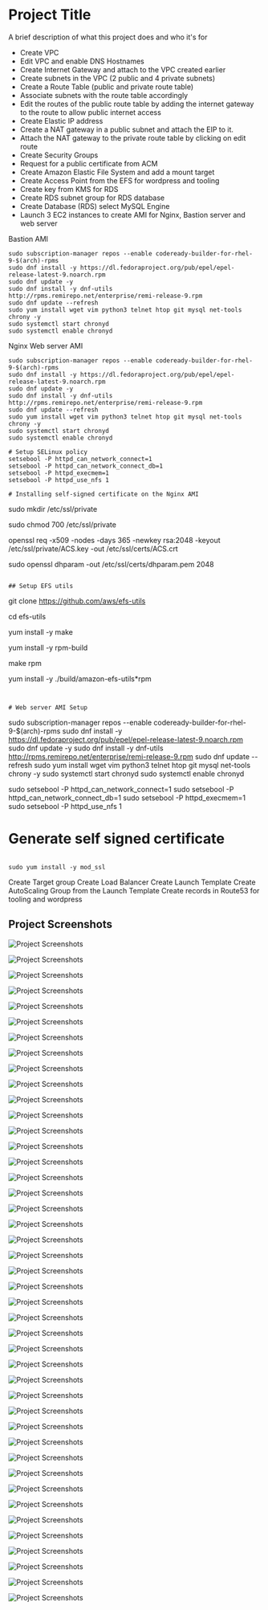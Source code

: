 
# Project Title

A brief description of what this project does and who it's for

- Create VPC
- Edit VPC and enable DNS Hostnames
- Create Internet Gateway and attach to the VPC created earlier
- Create subnets in the VPC (2 public and 4 private subnets)
- Create a Route Table (public and private route table)
- Associate subnets with the route table accordingly
- Edit the routes of the public route table by adding the internet gateway to the route to allow public internet access
- Create Elastic IP address 
- Create a NAT gateway in a public subnet and attach the EIP to it.
- Attach the NAT gateway to the private route table by clicking on edit route
- Create Security Groups
- Request for a public certificate from ACM
- Create Amazon Elastic File System and add a mount target
- Create Access Point from the EFS for wordpress and tooling
- Create key from KMS for RDS
- Create RDS subnet group for RDS database
- Create Database (RDS) select MySQL Engine
- Launch 3 EC2 instances to create AMI for Nginx, Bastion server and web server

Bastion AMI
```
sudo subscription-manager repos --enable codeready-builder-for-rhel-9-$(arch)-rpms
sudo dnf install -y https://dl.fedoraproject.org/pub/epel/epel-release-latest-9.noarch.rpm
sudo dnf update -y
sudo dnf install -y dnf-utils http://rpms.remirepo.net/enterprise/remi-release-9.rpm
sudo dnf update --refresh
sudo yum install wget vim python3 telnet htop git mysql net-tools chrony -y
sudo systemctl start chronyd
sudo systemctl enable chronyd
```

Nginx Web server AMI

```
sudo subscription-manager repos --enable codeready-builder-for-rhel-9-$(arch)-rpms
sudo dnf install -y https://dl.fedoraproject.org/pub/epel/epel-release-latest-9.noarch.rpm
sudo dnf update -y
sudo dnf install -y dnf-utils http://rpms.remirepo.net/enterprise/remi-release-9.rpm
sudo dnf update --refresh
sudo yum install wget vim python3 telnet htop git mysql net-tools chrony -y
sudo systemctl start chronyd
sudo systemctl enable chronyd

# Setup SELinux policy
setsebool -P httpd_can_network_connect=1
setsebool -P httpd_can_network_connect_db=1
setsebool -P httpd_execmem=1
setsebool -P httpd_use_nfs 1

# Installing self-signed certificate on the Nginx AMI
```
sudo mkdir /etc/ssl/private

sudo chmod 700 /etc/ssl/private

openssl req -x509 -nodes -days 365 -newkey rsa:2048 -keyout /etc/ssl/private/ACS.key -out /etc/ssl/certs/ACS.crt

sudo openssl dhparam -out /etc/ssl/certs/dhparam.pem 2048
```

## Setup EFS utils
```
git clone https://github.com/aws/efs-utils

cd efs-utils

yum install -y make

yum install -y rpm-build

make rpm 

yum install -y  ./build/amazon-efs-utils*rpm
```


# Web server AMI Setup

```
sudo subscription-manager repos --enable codeready-builder-for-rhel-9-$(arch)-rpms
sudo dnf install -y https://dl.fedoraproject.org/pub/epel/epel-release-latest-9.noarch.rpm
sudo dnf update -y
sudo dnf install -y dnf-utils http://rpms.remirepo.net/enterprise/remi-release-9.rpm
sudo dnf update --refresh
sudo yum install wget vim python3 telnet htop git mysql net-tools chrony -y
sudo systemctl start chronyd
sudo systemctl enable chronyd

sudo setsebool -P httpd_can_network_connect=1
sudo setsebool -P httpd_can_network_connect_db=1
sudo setsebool -P httpd_execmem=1
sudo setsebool -P httpd_use_nfs 1

# Generate self signed certificate
```

sudo yum install -y mod_ssl
```

Create Target group
Create Load Balancer
Create Launch Template
Create AutoScaling Group from the Launch Template
Create records in Route53 for tooling and wordpress


## Project Screenshots

![Project Screenshots](https://github.com/scholarship-task/ACS-Solution/blob/main/screenshots/01.png)

![Project Screenshots](https://github.com/scholarship-task/ACS-Solution/blob/main/screenshots/02.png)

![Project Screenshots](https://github.com/scholarship-task/ACS-Solution/blob/main/screenshots/03.png)

![Project Screenshots](https://github.com/scholarship-task/ACS-Solution/blob/main/screenshots/04.png)

![Project Screenshots](https://github.com/scholarship-task/ACS-Solution/blob/main/screenshots/05.png)

![Project Screenshots](https://github.com/scholarship-task/ACS-Solution/blob/main/screenshots/06.png)

![Project Screenshots](https://github.com/scholarship-task/ACS-Solution/blob/main/screenshots/07.png)

![Project Screenshots](https://github.com/scholarship-task/ACS-Solution/blob/main/screenshots/08.png)

![Project Screenshots](https://github.com/scholarship-task/ACS-Solution/blob/main/screenshots/09.png)

![Project Screenshots](https://github.com/scholarship-task/ACS-Solution/blob/main/screenshots/10.png)

![Project Screenshots](https://github.com/scholarship-task/ACS-Solution/blob/main/screenshots/11.png)

![Project Screenshots](https://github.com/scholarship-task/ACS-Solution/blob/main/screenshots/12.png)

![Project Screenshots](https://github.com/scholarship-task/ACS-Solution/blob/main/screenshots/13.png)

![Project Screenshots](https://github.com/scholarship-task/ACS-Solution/blob/main/screenshots/14.png)

![Project Screenshots](https://github.com/scholarship-task/ACS-Solution/blob/main/screenshots/15.png)

![Project Screenshots](https://github.com/scholarship-task/ACS-Solution/blob/main/screenshots/16.png)

![Project Screenshots](https://github.com/scholarship-task/ACS-Solution/blob/main/screenshots/17.png)

![Project Screenshots](https://github.com/scholarship-task/ACS-Solution/blob/main/screenshots/18.png)

![Project Screenshots](https://github.com/scholarship-task/ACS-Solution/blob/main/screenshots/19.png)

![Project Screenshots](https://github.com/scholarship-task/ACS-Solution/blob/main/screenshots/20.png)

![Project Screenshots](https://github.com/scholarship-task/ACS-Solution/blob/main/screenshots/21.png)

![Project Screenshots](https://github.com/scholarship-task/ACS-Solution/blob/main/screenshots/22.png)

![Project Screenshots](https://github.com/scholarship-task/ACS-Solution/blob/main/screenshots/23.png)

![Project Screenshots](https://github.com/scholarship-task/ACS-Solution/blob/main/screenshots/24.png)

![Project Screenshots](https://github.com/scholarship-task/ACS-Solution/blob/main/screenshots/25.png)

![Project Screenshots](https://github.com/scholarship-task/ACS-Solution/blob/main/screenshots/26.png)

![Project Screenshots](https://github.com/scholarship-task/ACS-Solution/blob/main/screenshots/27.png)

![Project Screenshots](https://github.com/scholarship-task/ACS-Solution/blob/main/screenshots/28.png)

![Project Screenshots](https://github.com/scholarship-task/ACS-Solution/blob/main/screenshots/29.png)

![Project Screenshots](https://github.com/scholarship-task/ACS-Solution/blob/main/screenshots/30.png)

![Project Screenshots](https://github.com/scholarship-task/ACS-Solution/blob/main/screenshots/31.png)

![Project Screenshots](https://github.com/scholarship-task/ACS-Solution/blob/main/screenshots/32.png)

![Project Screenshots](https://github.com/scholarship-task/ACS-Solution/blob/main/screenshots/33.png)

![Project Screenshots](https://github.com/scholarship-task/ACS-Solution/blob/main/screenshots/34.png)

![Project Screenshots](https://github.com/scholarship-task/ACS-Solution/blob/main/screenshots/35.png)

![Project Screenshots](https://github.com/scholarship-task/ACS-Solution/blob/main/screenshots/36.png)

![Project Screenshots](https://github.com/scholarship-task/ACS-Solution/blob/main/screenshots/37.png)

![Project Screenshots](https://github.com/scholarship-task/ACS-Solution/blob/main/screenshots/38.png)

![Project Screenshots](https://github.com/scholarship-task/ACS-Solution/blob/main/screenshots/39.png)

![Project Screenshots](https://github.com/scholarship-task/ACS-Solution/blob/main/screenshots/40.png)

![Project Screenshots](https://github.com/scholarship-task/ACS-Solution/blob/main/screenshots/41.png)

![Project Screenshots](https://github.com/scholarship-task/ACS-Solution/blob/main/screenshots/42.png)

![Project Screenshots](https://github.com/scholarship-task/ACS-Solution/blob/main/screenshots/43.png)